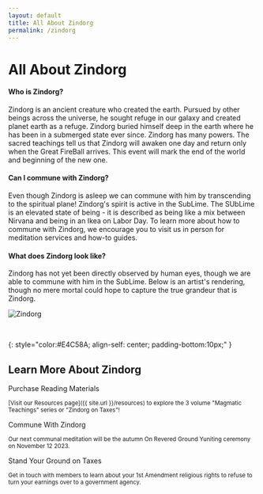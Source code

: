 ```yaml
---
layout: default
title: All About Zindorg
permalink: /zindorg
---
```


<div class="zindorg" markdown="1">

# All About Zindorg

#### Who is Zindorg?

Zindorg is an ancient creature who created the earth. Pursued by other beings across the universe, he sought refuge in our galaxy and created planet earth as a refuge. Zindorg buried himself deep in the earth where he has been in a submerged state ever since. Zindorg has many powers. The sacred teachings tell us that Zindorg will awaken one day and return only when the Great FireBall arrives. This event will mark the end of the world and beginning of the new one. 

#### Can I commune with Zindorg?

Even though Zindorg is asleep we can commune with him by transcending to the spiritual plane! Zindorg's spirit is active in the SubLime. The SUbLime is an elevated state of being - it is described as being like a mix between Nirvana and being in an Ikea on Labor Day. To learn more about how to commune with Zindorg, we encourage you to visit us in person for meditation services and how-to guides.

#### What does Zindorg look like?

Zindorg has not yet been directly observed by human eyes, though we are able to commune with him in the SubLime. Below is an artist's rendering, though no mere mortal could hope to capture the true grandeur that is Zindorg.

![Zindorg](../zindorg/assets/images/zindorg.png "Zindorg")

</div>

<br />

{: style="color:#E4C58A; align-self: center; padding-bottom:10px;" }
## Learn More About Zindorg

<div class="learn-more-zindorg" markdown="1">

<div markdown="1">

Purchase Reading Materials

<small>[Visit our Resources page]({{ site.url }}/resources) to explore the 3 volume "Magmatic Teachings" series or "Zindorg on Taxes"!</small>

</div>

<div markdown="1">

Commune With Zindorg

<small>Our next communal meditation will be the autumn On Revered Ground Yuniting ceremony on November 12 2023.</small>

</div>

<div markdown="1">

Stand Your Ground on Taxes

<small>Get in touch with members to learn about your 1st Amendment religious rights to refuse to turn your earnings over to a government agency.</small>

</div>

</div>